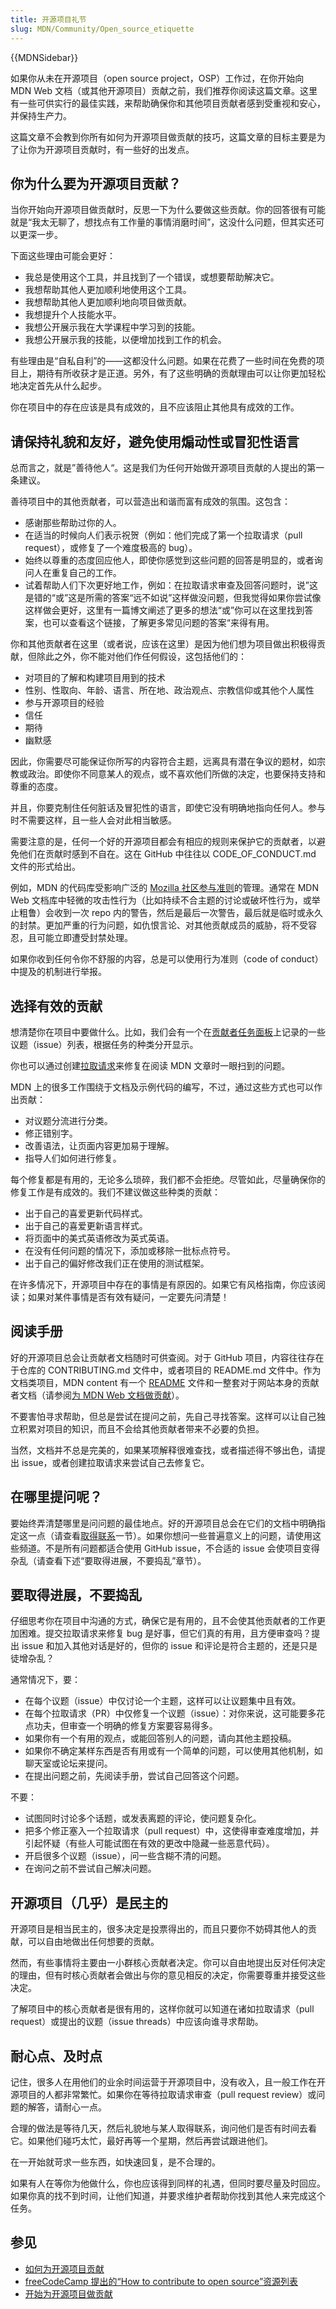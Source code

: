 ```yaml
---
title: 开源项目礼节
slug: MDN/Community/Open_source_etiquette
---
```

{{MDNSidebar}}

如果你从未在开源项目（open source project，OSP）工作过，在你开始向 MDN Web 文档（或其他开源项目）贡献之前，我们推荐你阅读这篇文章。这里有一些可供实行的最佳实践，来帮助确保你和其他项目贡献者感到受重视和安心，并保持生产力。

这篇文章不会教到你所有如何为开源项目做贡献的技巧，这篇文章的目标主要是为了让你为开源项目贡献时，有一些好的出发点。

## 你为什么要为开源项目贡献？

当你开始向开源项目做贡献时，反思一下为什么要做这些贡献。你的回答很有可能就是“我太无聊了，想找点有工作量的事情消磨时间”，这没什么问题，但其实还可以更深一步。

下面这些理由可能会更好：

- 我总是使用这个工具，并且找到了一个错误，或想要帮助解决它。
- 我想帮助其他人更加顺利地使用这个工具。
- 我想帮助其他人更加顺利地向项目做贡献。
- 我想提升个人技能水平。
- 我想公开展示我在大学课程中学习到的技能。
- 我想公开展示我的技能，以便增加找到工作的机会。

有些理由是“自私自利”的——这都没什么问题。如果在花费了一些时间在免费的项目上，期待有所收获才是正道。另外，有了这些明确的贡献理由可以让你更加轻松地决定首先从什么起步。

你在项目中的存在应该是具有成效的，且不应该阻止其他具有成效的工作。

## 请保持礼貌和友好，避免使用煽动性或冒犯性语言

总而言之，就是”善待他人“。这是我们为任何开始做开源项目贡献的人提出的第一条建议。

善待项目中的其他贡献者，可以营造出和谐而富有成效的氛围。这包含：

- 感谢那些帮助过你的人。
- 在适当的时候向人们表示祝贺（例如：他们完成了第一个拉取请求（pull request），或修复了一个难度极高的 bug）。
- 始终以尊重的态度回应他人，即使你感觉到这些问题的回答是明显的，或者询问人在重复自己的工作。
- 试着帮助人们下次更好地工作，例如：在拉取请求审查及回答问题时，说”这是错的“或”这是所需的答案“远不如说”这样做没问题，但我觉得如果你尝试像这样做会更好，这里有一篇博文阐述了更多的想法“或”你可以在这里找到答案，也可以查看这个链接，了解更多常见问题的答案“来得有用。

你和其他贡献者在这里（或者说，应该在这里）是因为他们想为项目做出积极得贡献，但除此之外，你不能对他们作任何假设，这包括他们的：

- 对项目的了解和构建项目用到的技术
- 性别、性取向、年龄、语言、所在地、政治观点、宗教信仰或其他个人属性
- 参与开源项目的经验
- 信任
- 期待
- 幽默感

因此，你需要尽可能保证你所写的内容符合主题，远离具有潜在争议的题材，如宗教或政治。即使你不同意某人的观点，或不喜欢他们所做的决定，也要保持支持和尊重的态度。

并且，你要克制住任何脏话及冒犯性的语言，即使它没有明确地指向任何人。参与时不需要这样，且一些人会对此相当敏感。

需要注意的是，任何一个好的开源项目都会有相应的规则来保护它的贡献者，以避免他们在贡献时感到不自在。这在 GitHub 中往往以 CODE_OF_CONDUCT.md 文件的形式给出。

例如，MDN 的代码库受影响广泛的 [Mozilla 社区参与准则](https://www.mozilla.org/zh-CN/about/governance/policies/participation/)的管理。通常在 MDN Web 文档库中轻微的攻击性行为（比如持续不合主题的讨论或破坏性行为，或举止粗鲁）会收到一次 repo 内的警告，然后是最后一次警告，最后就是临时或永久的封禁。更加严重的行为问题，如仇恨言论、对其他贡献成员的威胁，将不受容忍，且可能立即遭受封禁处理。

如果你收到任何令你不舒服的内容，总是可以使用行为准则（code of conduct）中提及的机制进行举报。

## 选择有效的贡献

想清楚你在项目中要做什么。比如，我们会有一个在[贡献者任务面板](https://github.com/orgs/mdn/projects/25/views/1)上记录的一些议题（issue）列表，根据任务的种类分开显示。

你也可以通过创建[拉取请求](/zh-CN/docs/MDN/Community/Pull_requests)来修复在阅读 MDN 文章时一眼扫到的问题。

MDN 上的很多工作围绕于文档及示例代码的编写，不过，通过这些方式也可以作出贡献：

- 对议题分流进行分类。
- 修正错别字。
- 改善语法，让页面内容更加易于理解。
- 指导人们如何进行修复。

每个修复都是有用的，无论多么琐碎，我们都不会拒绝。尽管如此，尽量确保你的修复工作是有成效的。我们不建议做这些种类的贡献：

- 出于自己的喜爱更新代码样式。
- 出于自己的喜爱更新语言样式。
- 将页面中的美式英语修改为英式英语。
- 在没有任何问题的情况下，添加或移除一批标点符号。
- 出于自己的偏好修改我们正在使用的测试框架。

在许多情况下，开源项目中存在的事情是有原因的。如果它有风格指南，你应该阅读；如果对某件事情是否有效有疑问，一定要先问清楚！

## 阅读手册

好的开源项目总会让贡献者文档随时可供查阅。对于 GitHub 项目，内容往往存在于仓库的 CONTRIBUTING.md 文件中，或者项目的 README.md 文件中。作为文档类项目，MDN content 有一个 [README](https://github.com/mdn/content/blob/main/README.md) 文件和一整套对于网站本身的贡献者文档（请参阅[为 MDN Web 文档做贡献](/zh-CN/docs/MDN/Community/Contributing)）。

不要害怕寻求帮助，但总是尝试在提问之前，先自己寻找答案。这样可以让自己独立积累对项目的知识，而且不会给其他贡献者带来不必要的负担。

当然，文档并不总是完美的，如果某项解释很难查找，或者描述得不够出色，请提出 issue，或者创建拉取请求来尝试自己去修复它。

## 在哪里提问呢？

要始终弄清楚哪里是问问题的最佳地点。好的开源项目总会在它们的文档中明确指定这一点（请查看[取得联系](/zh-CN/docs/MDN/Community#参与讨论)一节）。如果你想问一些普遍意义上的问题，请使用这些频道。不是所有问题都适合使用 GitHub issue，不合适的 issue 会使项目变得杂乱（请查看下述“要取得进展，不要捣乱”章节）。

## 要取得进展，不要捣乱

仔细思考你在项目中沟通的方式，确保它是有用的，且不会使其他贡献者的工作更加困难。提交拉取请求来修复 bug 是好事，但它们真的有用，且方便审查吗？提出 issue 和加入其他对话是好的，但你的 issue 和评论是符合主题的，还是只是徒增杂乱？

通常情况下，要：

- 在每个议题（issue）中仅讨论一个主题，这样可以让议题集中且有效。
- 在每个拉取请求（PR）中仅修复一个议题（issue）：对你来说，这可能要多花点功夫，但审查一个明确的修复方案要容易得多。
- 如果你有一个有用的观点，或能回答别人的问题，请向其他主题投稿。
- 如果你不确定某样东西是否有用或有一个简单的问题，可以使用其他机制，如聊天室或论坛来提问。
- 在提出问题之前，先阅读手册，尝试自己回答这个问题。

不要：

- 试图同时讨论多个话题，或发表离题的评论，使问题复杂化。
- 把多个修正塞入一个拉取请求（pull request）中，这使得审查难度增加，并引起怀疑（有些人可能试图在有效的更改中隐藏一些恶意代码）。
- 开启很多个议题（issue），问一些含糊不清的问题。
- 在询问之前不尝试自己解决问题。

## 开源项目（几乎）是民主的

开源项目是相当民主的，很多决定是投票得出的，而且只要你不妨碍其他人的贡献，可以自由地做出任何想要的贡献。

然而，有些事情将主要由一小群核心贡献者决定。你可以自由地提出反对任何决定的理由，但有时核心贡献者会做出与你的意见相反的决定，你需要尊重并接受这些决定。

了解项目中的核心贡献者是很有用的，这样你就可以知道在诸如拉取请求（pull request）或提出的议题（issue threads）中应该向谁寻求帮助。

## 耐心点、及时点

记住，很多人在用他们的业余时间运营于开源项目中，没有收入，且一般工作在开源项目的人都非常繁忙。如果你在等待拉取请求审查（pull request review）或问题的解答，请耐心一点。

合理的做法是等待几天，然后礼貌地与某人取得联系，询问他们是否有时间去看它。如果他们碰巧太忙，最好再等一个星期，然后再尝试跟进他们。

在一开始就苛求一些东西，如快速回复，是不合理的。

如果有人在等你为他做什么，你也应该得到同样的礼遇，但同时要尽量及时回应。如果你真的找不到时间，让他们知道，并要求维护者帮助你找到其他人来完成这个任务。

## 参见

- [如何为开源项目贡献](https://opensource.guide/how-to-contribute/)
- [freeCodeCamp 提出的“How to contribute to open source”资源列表](https://github.com/freeCodeCamp/how-to-contribute-to-open-source)
- [开始为开源项目做贡献](https://stackoverflow.blog/2020/08/03/getting-started-with-contributing-to-open-source/)
